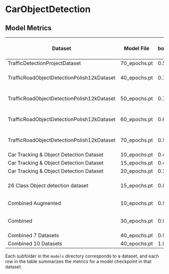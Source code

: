 # CarObjectDetection

## Model Metrics

| Dataset                                    | Model File         | box_loss(train) | cls_loss(train) | dfl_loss(train) | Precision (P) | Recall (R)| mAP50 | mAP50-95 | Train images|Time per epoch |
|---------------------------------------------|--------------------|----------|----------|----------|---------------|------------|-------|----------|------|----------|
| TrafficDetectionProjectDataset              | 70_epochs.pt       | 0.5923   | 0.3237   | 0.8353   |    0.94       |   0.907    |  0.95 |  0.781   |5 805 |2 min|
| TrafficRoadObjectDetectionPolish12kDataset  | 40_epochs.pt       | 0.7864   | 0.4288   | 0.8576   |    0.833      |   0.704    | 0.765 |  0.464   |10 500|4 min 30 sec|
| TrafficRoadObjectDetectionPolish12kDataset  | 50_epochs.pt       | 0.7074   | 0.3897   | 0.8429   |    0.838      |   0.7      | 0.767 |  0.477   |10 500|4 min 30 sec|
| TrafficRoadObjectDetectionPolish12kDataset  | 60_epochs.pt       | 0.6371   | 0.355    | 0.8305   |    0.847      |   0.707     | 0.775 |  0.48   |10 500|4 min 30 sec|
| TrafficRoadObjectDetectionPolish12kDataset  | 70_epochs.pt       | 0.5132   | 0.2903    | 0.8029   |   0.833      |   0.705     | 0.77  |  0.477  |10 500|4 min 30 sec|
| Car Tracking & Object Detection Dataset  | 10_epochs.pt       | 0.4234   | 0.2882    | 0.7889   |   0.989      |  0.956     |  0.991  |   0.895  |211| 5 sec|
| Car Tracking & Object Detection Dataset  | 15_epochs.pt       | 0.4255   | 0.2868    | 0.7753   |   0.982      |   0.966     | 0.991  |   0.9  |211| 5 sec|
| Car Tracking & Object Detection Dataset  | 20_epochs.pt       | 0.3598   | 0.2403    | 0.7809   |  0.978      |   0.967     |0.993  |  0.916  |211| 5 sec|
| 26 Class Object detection dataset  | 15_epochs.pt       | 0.8517   | 0.5449    | 1.161   |  0.741      |   0.496     |0.514  |  0.356  |32 500| 6 min 40 sec|
| Combined Augmented  | 10_epochs.pt       | 0.9908    | 0.6573    | 1.021   |  0.846      |   0.732     |0.814  |  0.574  |50 000| 19 min |
| Combined   | 30_epochs.pt       |0.9034    | 0.5393    | 0.9618   |  0.813      |   0.758     |0.831  |  0.59  |13 000| 2 min 30 sec |
| Combined 7 Datasets  | 40_epochs.pt       |0.9076    | 0.5293    | 0.9526   |  0.808      |   0.704     |0.782  |  0.543  |17 000| 4 min |
| Combined 10 Datasets  | 40_epochs.pt       |1.063    | 0.5994    | 1.029   |  0.814      |   0.69     |0.779  |  0.529  |29 000| 6 min |



Each subfolder in the `models` directory corresponds to a dataset, and each row in the table summarizes the metrics for a model checkpoint in that dataset.